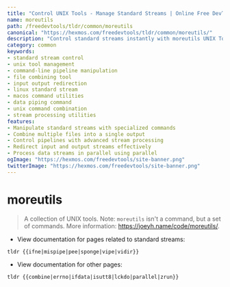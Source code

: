 ```yaml
---
title: "Control UNIX Tools - Manage Standard Streams | Online Free DevTools by Hexmos"
name: moreutils
path: /freedevtools/tldr/common/moreutils
canonical: "https://hexmos.com/freedevtools/tldr/common/moreutils/"
description: "Control standard streams instantly with moreutils UNIX Tools. Manipulate input/output, combine files, and manage pipes efficiently. Free online tool, no registration required."
category: common
keywords:
- standard stream control
- unix tool management
- command-line pipeline manipulation
- file combining tool
- input output redirection
- linux standard stream
- macos command utilities
- data piping command
- unix command combination
- stream processing utilities
features:
- Manipulate standard streams with specialized commands
- Combine multiple files into a single output
- Control pipelines with advanced stream processing
- Redirect input and output streams effectively
- Process data streams in parallel using parallel
ogImage: "https://hexmos.com/freedevtools/site-banner.png"
twitterImage: "https://hexmos.com/freedevtools/site-banner.png"
---
```


# moreutils

> A collection of UNIX tools.
> Note: `moreutils` isn't a command, but a set of commands.
> More information: <https://joeyh.name/code/moreutils/>.

- View documentation for pages related to standard streams:

`tldr {{ifne|mispipe|pee|sponge|vipe|vidir}}`

- View documentation for other pages:

`tldr {{combine|errno|ifdata|isutt8|lckdo|parallel|zrun}}`
